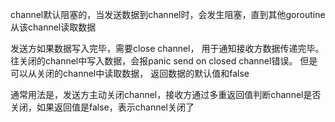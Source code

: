 channel默认阻塞的，当发送数据到channel时，会发生阻塞，直到其他goroutine从该channel读取数据

发送方如果数据写入完毕，需要close channel， 用于通知接收方数据传递完毕。
往关闭的channel中写入数据，会报panic send on closed channel错误。
但是可以从关闭的channel中读取数据， 返回数据的默认值和false

通常用法是，发送方主动关闭channel，接收方通过多重返回值判断channel是否关闭，如果返回值是false，表示channel关闭了
